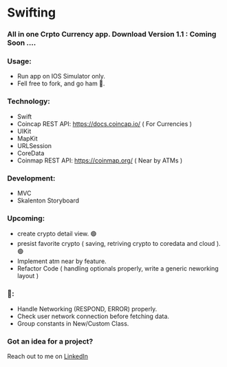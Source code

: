 # Swifting

<!-- # Read me Credit 💪🏾: [Erick Sanchez](https://github.com/mdrame/My-Simple-App) -->
<!-- # Welcome to Crypton!
<img src="/assets/V1.1.png" width="300px" height="600px" align="left">
<img src="/assets/V1.1DarkMode.png" width="300px" height="600px" > -->
### All in one Crpto Currency app. Download Version 1.1 : Coming Soon ....

### Usage:
* Run app on IOS Simulator only.
* Fell free to fork, and go ham 😤.

### Technology:
* Swift
* Coincap REST API: https://docs.coincap.io/ ( For Currencies )
* UIKit 
* MapKit
* URLSession
* CoreData
* Coinmap REST API: https://coinmap.org/ ( Near by ATMs )

### Development:
* MVC
* Skalenton Storyboard

### Upcoming:
- create crypto detail view. 🟢
- presist favorite crypto ( saving, retriving crypto to coredata and cloud ). 🟢
- Implement atm near by feature.
- Refactor Code ( handling optionals properly, write a generic neworking layout )

### 🐞:
- Handle Networking (RESPOND, ERROR) properly. 
- Check user network connection before fetching data.
- Group constants in New/Custom Class.

### Got an idea for a project?
Reach out to me on [LinkedIn](https://www.linkedin.com/in/mohammed-drame-273b17191/) 
